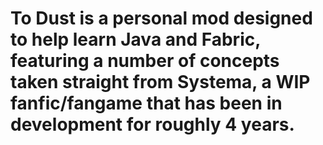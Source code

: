 # To Dust is a personal mod designed to help learn Java and Fabric, featuring a number of concepts taken straight from Systema, a WIP fanfic/fangame that has been in development for roughly 4 years.
